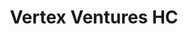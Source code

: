 ---
layout: firm_page
title: "Vertex Ventures HC"
id: "vertexventureshc.com"
permalink: "/vertexventureshcvertexventureshc.com/"
website: "https://www.vertexventureshc.com"
offices: "San Francisco (United States), Boston (United States)"
investment_stages: "Seed, Series A, Series B, Series C"
portfolio_companies: "Boundless Bio, Redona Therapeutics, Palleon Pharmaceuticals, Matchpoint Therapeutics, Sonoma Biotherapeutics, Neuspera"
portfolio_link: "https://www.vertexventureshc.com/#portfolio"
investment_markets: "Biopharmaceuticals, Medical Devices, Diagnostics, Digital Health"
founded_year: "2013"
description: "Vertex Ventures HC is a healthcare and life sciences venture capital fund investing across medical devices, biotech, diagnostics, and digital health services. They invest in companies at all stages of development, from early-stage to commercial-stage, focusing on areas with significant unmet needs."
linkedin: "https://www.linkedin.com/company/vertex-ventures-hc/"
twitter: ""
instagram: ""
team_page: "https://www.vertexventureshc.com/#team"
investor_type: "Venture Capital"
crunchbase: "https://www.crunchbase.com/organization/vertex-ventures-hc"
pitchbook: "https://pitchbook.com/profiles/investor/149024-53"

# SEO Optimization
meta_title: "Vertex Ventures HC - VC Firm - projectstartups.com"
meta_description: "Vertex Ventures HC, Vertex Ventures HC is a healthcare and life sciences venture capital fund investing across medical devices, biotech, diagnostics, and digital health s..."
meta_keywords: "Vertex Ventures HC, Biopharmaceuticals, Medical Devices, Diagnostics, Digital Health, VC firm, venture capital, startup investor, projectstartups.com"
canonical_url: "https://vc.projectstartups.com/vertexventureshcvertexventureshc.com/"
---